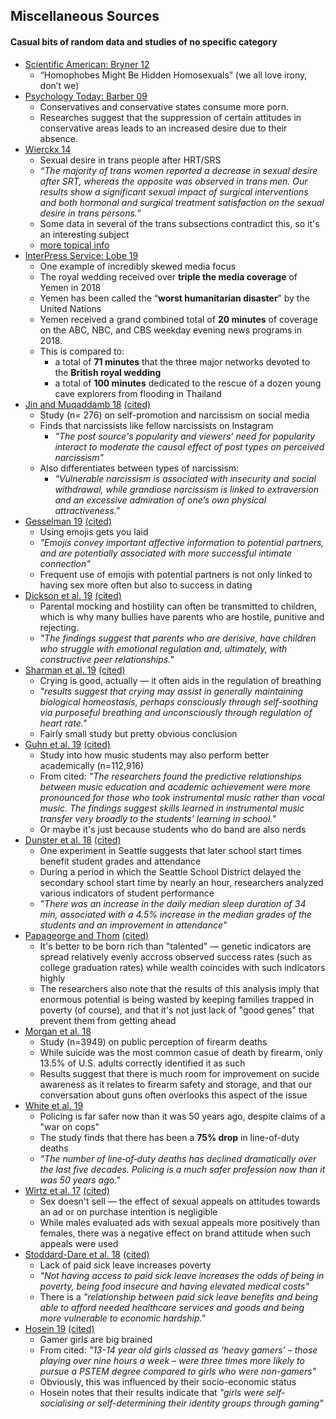 ## Miscellaneous Sources

#### Casual bits of random data and studies of no specific category

*   [Scientific American: Bryner 12](https://www.scientificamerican.com/article/homophobes-might-be-hidden-homosexuals/)
    *   “Homophobes Might Be Hidden Homosexuals” (we all love irony, don’t we)
*   [Psychology Today: Barber 09](https://www.psychologytoday.com/us/blog/the-human-beast/200903/why-conservatives-spend-more-pornography) 
    *   Conservatives and conservative states consume more porn.
    *   Researches suggest that the suppression of certain attitudes in conservative areas leads to an increased desire due to their absence.
*   [Wierckx 14](https://www.ncbi.nlm.nih.gov/pubmed/24165564)
    *   Sexual desire in trans people after HRT/SRS
    *   _“The majority of trans women reported a decrease in sexual desire after SRT, whereas the opposite was observed in trans men. Our results show a significant sexual impact of surgical interventions and both hormonal and surgical treatment satisfaction on the sexual desire in trans persons.”_
    * Some data in several of the trans subsections contradict this, so it's an interesting subject
    *   [more topical info ](https://www.tandfonline.com/doi/full/10.1080/0092623X.2017.1405303)
*   [InterPress Service: Lobe 19](http://www.ipsnews.net/2019/03/royal-wedding-received-triple-the-media-coverage-of-yemen-in-2018/)
    *   One example of incredibly skewed media focus
    *   The royal wedding received over **triple the media coverage** of Yemen in 2018
    *   Yemen has been called the “**worst humanitarian disaster**” by the United Nations
    *   Yemen received a grand combined total of **20 minutes** of coverage on the ABC, NBC, and CBS weekday evening news programs in 2018.
    *   This is compared to:
        *   a total of **71 minutes** that the three major networks devoted to the **British royal wedding**
        *   a total of **100 minutes** dedicated to the rescue of a dozen young cave explorers from flooding in Thailand
* [Jin and Muqaddamb 18](https://www.sciencedirect.com/science/article/pii/S0747563217306805) [(cited)](https://www.psypost.org/2018/01/study-finds-narcissists-like-fellow-narcissists-instagram-50547)
   * Study (n= 276) on self-promotion and narcissism on social media 
   * Finds that narcissists like fellow narcissists on Instagram
      * *"The post source's popularity and viewers' need for popularity interact to moderate the causal effect of post types on perceived narcissism"*
   * Also differentiates between types of narcissism:
      * *"Vulnerable narcissism is associated with insecurity and social withdrawal, while grandiose narcissism is linked to extraversion and an excessive admiration of one’s own physical attractiveness."*
* [Gesselman 19](https://journals.plos.org/plosone/article?id=10.1371/journal.pone.0221297) [(cited)](https://www.psychologytoday.com/au/blog/the-myths-sex/201908/people-who-use-more-emojis-have-more-sex-and-get-more-dates)
   * Using emojis gets you laid
   * *"Emojis convey important affective information to potential partners, and are potentially associated with more successful intimate connection"*
   * Frequent use of emojis with potential partners is not only linked to having sex more often but also to success in dating
* [Dickson et al. 19](https://link.springer.com/article/10.1007/s10964-019-01040-z) [(cited)](http://www.fau.edu/newsdesk/articles/derisive-parenting.php)
   * Parental mocking and hostility can often be transmitted to children, which is why many bullies have parents who are hostile, punitive and rejecting.
   * *"The findings suggest that parents who are derisive, have children who struggle with emotional regulation and, ultimately, with constructive peer relationships."*
* [Sharman et al. 19](https://psycnet.apa.org/record/2019-36930-001?doi=1) [(cited)](https://www.psypost.org/2019/07/crying-may-help-to-regulate-breathing-according-to-new-research-54077)
   * Crying is good, actually — it often aids in the regulation of breathing
   * *"results suggest that crying may assist in generally maintaining biological homeostasis, perhaps consciously through self-soothing via purposeful breathing and unconsciously through regulation of heart rate."*
   * Fairly small study but pretty obvious conclusion
* [Guhn et al. 19](https://www.apa.org/pubs/journals/releases/edu-edu0000376.pdf) [(cited)](https://news.ubc.ca/2019/06/24/music-students-do-better-in-school-than-non-musical-peers/)
   * Study into how music students may also perform better academically (n=112,916)
   * From cited: *"The researchers found the predictive relationships between music education and academic achievement were more pronounced for those who took instrumental music rather than vocal music. The findings suggest skills learned in instrumental music transfer very broadly to the students’ learning in school."*
   * Or maybe it's just because students who do band are also nerds
* [Dunster et al. 18](https://advances.sciencemag.org/content/4/12/eaau6200) [(cited)](https://www.washington.edu/news/2018/12/12/high-school-start-times-study/)
   * One experiment in Seattle suggests that later school start times benefit student grades and attendance
   * During a period in which the Seattle School District delayed the secondary school start time by nearly an hour, researchers analyzed various indicators of student performance
   * *"There was an increase in the daily median sleep duration of 34 min, associated with a 4.5% increase in the median grades of the students and an improvement in attendance"*
* [Papageorge and Thom](https://www.nber.org/papers/w25114) [(cited)](https://www.washingtonpost.com/business/2018/10/09/its-better-be-born-rich-than-talented/)
   * It's better to be born rich than "talented" — genetic indicators are spread relatively evenly accross observed success rates (such as college graduation rates) while wealth coincides with such indicators highly
   * The researchers also note that the results of this analysis imply that enormous potential is being wasted by keeping families trapped in poverty (of course), and that it's not just lack of "good genes" that prevent them from getting ahead
* [Morgan et al. 18](https://www.acpjournals.org/doi/10.7326/M18-1533)
   * Study (n=3949) on public perception of firearm deaths
   * While suicide was the most common casue of death by firearm, only 13.5% of U.S. adults correctly identified it as such
   * Results suggest that there is much room for improvement on sucide awareness as it relates to firearm safety and storage, and that our conversation about guns often overlooks this aspect of the issue
* [White et al. 19](https://onlinelibrary.wiley.com/doi/abs/10.1111/1745-9133.12408)
   * Policing is far safer now than it was 50 years ago, despite claims of a "war on cops"
   * The study finds that there has been a **75% drop** in line-of-duty deaths
   * *"The number of line‐of‐duty deaths has declined dramatically over the last five decades. Policing is a much safer profession now than it was 50 years ago."*
* [Wirtz et al. 17](https://www.tandfonline.com/doi/full/10.1080/02650487.2017.1334996) [(cited)](https://news.illinois.edu/view/6367/522402)
   * Sex doesn't sell — the effect of sexual appeals on attitudes towards an ad or on purchase intention is negligible
   * While males evaluated ads with sexual appeals more positively than females, there was a negative effect on brand attitude when such appeals were used
* [Stoddard-Dare et al. 18](https://www.tandfonline.com/doi/abs/10.1080/00981389.2018.1447532?journalCode=wshc20) [(cited)](https://www.fau.edu/newsdesk/articles/sick-leave-poverty-study.php)
   * Lack of paid sick leave increases poverty
   * *"Not having access to paid sick leave increases the odds of being in poverty, being food insecure and having elevated medical costs"*
   * There is a *"relationship between paid sick leave benefits and being able to afford needed healthcare services and goods and being more vulnerable to economic hardship."*
* [Hosein 19](https://www.sciencedirect.com/science/article/pii/S0747563218304862) [(cited)](https://www.surrey.ac.uk/news/geek-girl-gamers-are-more-likely-study-science-and-technology-degrees)
   * Gamer girls are big brained
   * From cited: *"13-14 year old girls classed as ‘heavy gamers’ – those playing over nine hours a week – were three times more likely to pursue a PSTEM degree compared to girls who were non-gamers"*
   * Obviously, this was influenced by their socio-economic status
   * Hosein notes that their results indicate that *"girls were self-socialising or self-determining their identity groups through gaming"*
